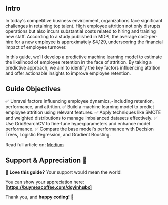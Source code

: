 ## **Intro**

In today's competitive business environment, organizations face significant challenges in retaining top talent. High employee attrition not only disrupts operations but also incurs substantial costs related to hiring and training new staff. According to a study published in MDPI, the average cost-per-hire for a new employee is approximately $4,129, underscoring the financial impact of employee turnover.

In this guide, we'll develop a predictive machine learning model to estimate the likelihood of employee retention in the face of attrition. By taking a predictive approach, we aim to identify the key factors influencing attrition and offer actionable insights to improve employee retention.

## **Guide Objectives**

✅ Unravel factors influencing employee dynamics, - including retention, performance, and attrition.
✅ Build a machine learning model to predict employee attrition using relevant features.
✅ Apply techniques like SMOTE and weighted distributions to manage imbalanced datasets effectively.
✅ Use GridSearchCV to fine-tune hyperparameters and enhance model performance.
✅ Compare the base model's performance with Decision Trees, Logistic Regression, and Gradient Boosting.


Read full article on: [Medium](https://medium.com/@doyinelugbadebo) 

## **Support & Appreciation** 💙  

🚀 **Love this guide?** Your support would mean the world! 

You can show your appreciation here: **[https://buymeacoffee.com/doyinhubx]**  

Thank you, and **happy coding!** 🎉
